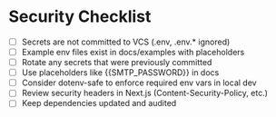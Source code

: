 # Security Checklist

- [ ] Secrets are not committed to VCS (.env, .env.* ignored)
- [ ] Example env files exist in docs/examples with placeholders
- [ ] Rotate any secrets that were previously committed
- [ ] Use placeholders like {{SMTP_PASSWORD}} in docs
- [ ] Consider dotenv-safe to enforce required env vars in local dev
- [ ] Review security headers in Next.js (Content-Security-Policy, etc.)
- [ ] Keep dependencies updated and audited
